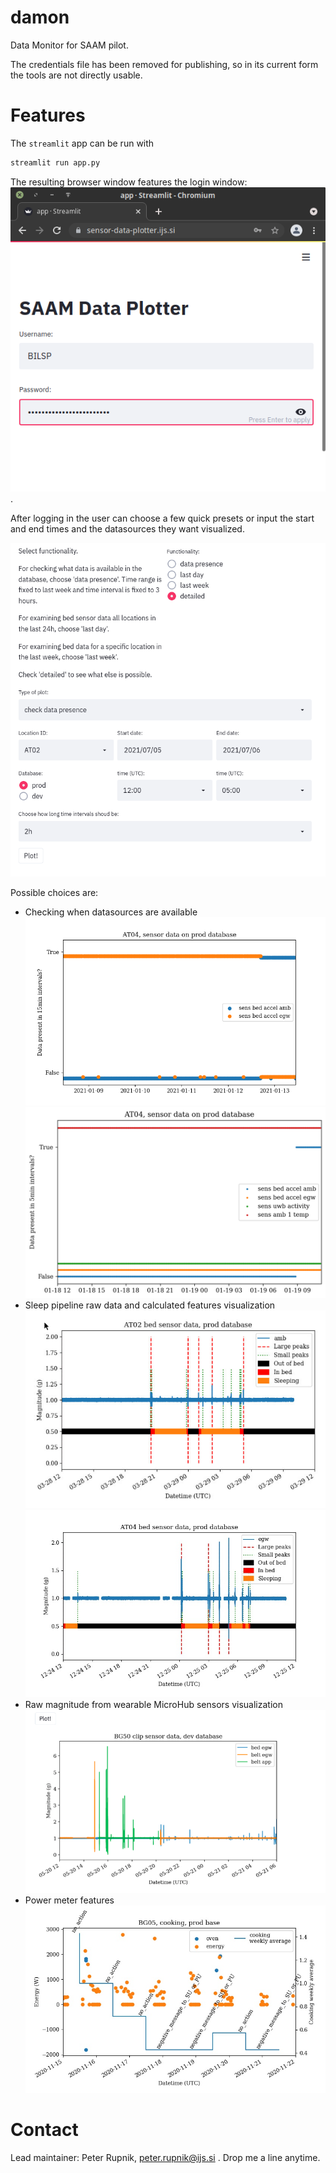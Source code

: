# damon

Data Monitor for SAAM pilot.

The credentials file has been removed for publishing, so in its current form the tools are not directly usable.

# Features

The `streamlit` app can be run with 
```python
streamlit run app.py
```
The resulting browser window features the login window:
![picture of a browser window with a rudimentary login page](/images/login.png "Login Window").

After logging in the user can choose a few quick presets or input the start and end times and the datasources they want visualized.

![picture of possible choices after logging in](/images/spletna_detailed.png "User interface")

Possible choices are:
* Checking when datasources are available ![a plot showing when a certain type of data was available](/images/status_checker_1.png "Status checker") ![a plot showing when a certain type of data was available](/images/status_checker_2.png "Status checker")
* Sleep pipeline raw data and calculated features visualization ![a plot showing recorded magnitudes and found peaks and inferred state of sleeping](/images/sleep_1.png "Sleep pipeline visualization") ![a plot showing recorded magnitudes and found peaks and inferred state of sleeping](/images/bed_1.jpg "Sleep pipeline visualization")
* Raw magnitude from wearable MicroHub sensors visualization ![a plot showing recorded magnitudes from wearable sensors](/images/raw_magnitude.png "Raw MicroHub magnitudes")
* Power meter features ![a plot of detected events in PMC pipeline](/images/PMC_1.jpg "PMC events and cooking coachings")



# Contact

Lead maintainer: Peter Rupnik, peter.rupnik@ijs.si . Drop me a line anytime.
